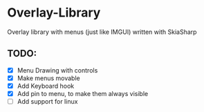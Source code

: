 # Overlay-Library

Overlay library with menus (just like IMGUI) written with SkiaSharp


## TODO:

- [x] Menu Drawing with controls
- [x] Make menus movable
- [x] Add Keyboard hook
- [x] Add pin to menu, to make them always visible
- [ ] Add support for linux
